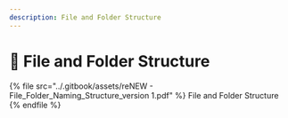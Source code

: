 ```yaml
---
description: File and Folder Structure
---
```


# 🔵 File and Folder Structure

{% file src="../.gitbook/assets/reNEW - File_Folder_Naming_Structure_version 1.pdf" %}
File and Folder Structure
{% endfile %}
